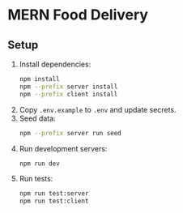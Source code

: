 # MERN Food Delivery

## Setup

1. Install dependencies:
   ```bash
   npm install
   npm --prefix server install
   npm --prefix client install
   ```
2. Copy `.env.example` to `.env` and update secrets.
3. Seed data:
   ```bash
   npm --prefix server run seed
   ```
4. Run development servers:
   ```bash
   npm run dev
   ```
5. Run tests:
   ```bash
   npm run test:server
   npm run test:client
   ```
